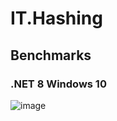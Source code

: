 # IT.Hashing

## Benchmarks
### .NET 8 Windows 10
![image](https://github.com/pairbit/IT.Hashing/assets/1288091/36d23266-c9a4-464f-8461-51ffa2f2f7b1)
